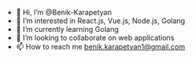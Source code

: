 - 👋 Hi, I’m @Benik-Karapetyan
- 👀 I’m interested in React.js, Vue.js, Node.js, Golang
- 🌱 I’m currently learning Golang
- 💞️ I’m looking to collaborate on web applications
- 📫 How to reach me benik.karapetyan1@gmail.com

<!---
Benik-Karapetyan/Benik-Karapetyan is a ✨ special ✨ repository because its `README.md` (this file) appears on your GitHub profile.
You can click the Preview link to take a look at your changes.
--->
